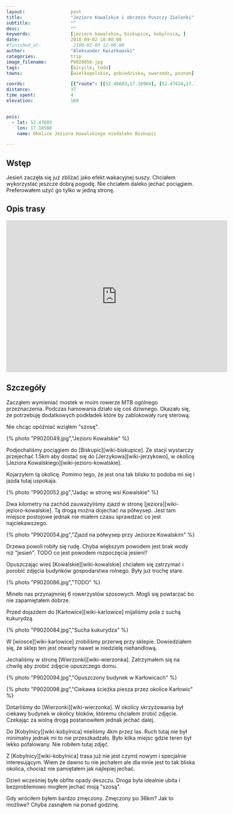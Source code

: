 ```yaml
---
layout:                 post
title:                  "Jezioro Kowalskie i obrzeża Puszczy Zielonki"
subtitle:               ""
desc:                   ""
keywords:               [jezioro kowalskie, biskupice, kobylnica, ]
date:                   2018-09-02 18:00:00
#finished_at:            2100-02-09 12:00:00
author:                 "Aleksander Kwiatkowski"
categories:             trip
image_filename:         P9020056.jpg
tags:                   [bicycle, todo]
towns:                  [wielkopolskie, pobiedziska, swarzedz, poznan]

coords:                 [{"route": [[52.46683,17.16964], [52.47624,17.18586], [52.48581,17.13608], [52.49610,17.12526], [52.49746,17.10715], [52.48832,17.09179], [52.47410,17.09917], [52.44476,17.07608], [52.42985,17.07282]], "type": "bicycle"}]
distance:               37
time_spent:             4
elevation:              169


pois:
  - lat: 52.47603
    lon: 17.18560
    name: Okolice Jeziora Kowalskiego niedaleko Biskupic

---
```



## Wstęp

Jesień zaczęła się już zbliżać jako efekt wakacyjnej suszy. Chciałem wykorzystać
jeszcze dobrą pogodę. Nie chciałem daleko jechać pociągiem. Preferowałem użyć go tylko
w jedną stronę.

## Opis trasy

<iframe height='405' width='590' frameborder='0' allowtransparency='true' scrolling='no' src='https://www.strava.com/activities/1814828186/embed/95308c6bf1c0af8a169d5b517cc45658cf303bed'></iframe>

## Szczegóły

Zacząłem wymieniać mostek w moim rowerze MTB ogólnego przeznaczenia.
Podczas hamowania działo się coś dziwnego. Okazało się,
że potrzebuję dodatkowych podkładek które by zablokowały rurę sterową.

Nie chcąc opóźniać wziąłem "szosę".

{% photo "P9020049.jpg","Jezioro Kowalskie" %}

Podjechaliśmy pociągiem do [Biskupic][wiki-biskupice]. Ze stacji wystarczy przejechać
1.5km aby dostać się do [Jerzykowa][wiki-jerzykowo], w okolicę
[Jeziora Kowalskiego][wiki-jezioro-kowalskie].

Kojarzyłem tą okolicę. Pomimo tego, że jest ona tak blisko to podoba mi się i
jazda tutaj uspokaja.

{% photo "P9020052.jpg","Jadąc w stronę wsi Kowalskie" %}

Dwa kilometry na zachód zauważyliśmy zjazd w stronę [jeziora][wiki-jezioro-kowalskie].
Tą drogą można dojechać na półwysep. Jest tam miejsce postojowe jednak
nie miałem czasu sprawdzać co jest najciekawszego.

{% photo "P9020054.jpg","Zjazd na półwysep przy Jeziorze Kowalskim" %}

Drzewa powoli robiły się rudę. Chyba większym powodem jest brak wody niż "jesień".
TODO co jest powodem rozpoczęcia jesieni?

Opuszczając wieś [Kowalskie][wiki-kowalskie] chciałem się zatrzymać i porobić zdjęcia
budynków gospodarstwa rolnego. Były już trochę stare.

{% photo "P9020086.jpg","TODO" %}

Mineło nas przynajmniej 6 rowerzystów szosowych. Mogli się powtarzać bo nie
zapamiętałem dobrze.

Przed dojazdem do [Karłowice][wiki-karlowice] mijaliśmy pola z suchą kukurydzą.

{% photo "P9020084.jpg","Sucha kukurydza" %}

W [wiosce][wiki-karlowice] zrobiliśmy przerwę przy sklepie. Dowiedziałem się,
że sklep ten jest otwarty nawet w niedzielę niehandlową.

Jechaliśmy w stronę [Wierzonki][wiki-wierzonka]. Zatrzymałem się na chwilę aby zrobić
zdjęcie opuszczego domu.

{% photo "P9020094.jpg","Opuszczony budynek w Karłowicach" %}

{% photo "P9020098.jpg","Ciekawa ścieżka piesza przez okolice Karłowic" %}

Dotarliśmy do [Wierzonki][wiki-wierzonka]. W okolicy skrzyżowania był ciekawy budynek
w okolicy bloków, któremu chciałem zrobić zdjęcie. Czekając za wolną drogą
postanowiłem jednak jechać dalej.

Do [Kobylnicy][wiki-kobylnica] mieliśmy 4km przez las. Ruch tutaj nie był minimalny
jednak mi to nie przeszkadzało. Było kilka miejsc gdzie teren był lekko pofalowany.
Nie robiłem tutaj zdjęć.

Z [Kobylnicy][wiki-kobylnica] trasa już nie jest czymś nowym i specjalnie interesującym.
Wiem że dawno tu nie jechałem ale dla mnie jest to tak bliska okolica,
chociaż nie pamiętałem jak najlepiej jechać.

Dzień wcześniej byłe obfite opady deszczu. Droga była idealnie ubita i
bezproblemowo mogłem jechać moją "szosą".

Gdy wróciłem byłem bardzo zmęczony. Zmęczony po 36km? Jak to możliwe?
Chyba zasnąłem na ponad godzinę.
